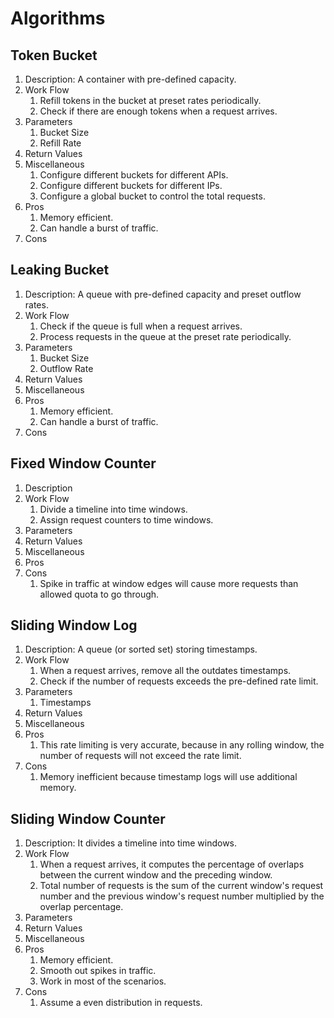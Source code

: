 # Algorithms

## Token Bucket

1. Description: A container with pre-defined capacity.
2. Work Flow
   1. Refill tokens in the bucket at preset rates periodically.
   2. Check if there are enough tokens when a request arrives.
3. Parameters
   1. Bucket Size
   2. Refill Rate
4. Return Values
5. Miscellaneous
   1. Configure different buckets for different APIs.
   2. Configure different buckets for different IPs.
   3. Configure a global bucket to control the total requests.
6. Pros
   1. Memory efficient.
   2. Can handle a burst of traffic.
7. Cons

## Leaking Bucket

1. Description: A queue with pre-defined capacity and preset outflow rates.
2. Work Flow
   1. Check if the queue is full when a request arrives.
   2. Process requests in the queue at the preset rate periodically.
3. Parameters
   1. Bucket Size
   2. Outflow Rate
4. Return Values
5. Miscellaneous
6. Pros
   1. Memory efficient.
   2. Can handle a burst of traffic.
7. Cons

## Fixed Window Counter

1. Description
2. Work Flow
   1. Divide a timeline into time windows.
   2. Assign request counters to time windows.
3. Parameters
4. Return Values
5. Miscellaneous
6. Pros
7. Cons
   1. Spike in traffic at window edges will cause more requests than allowed quota to go through.

## Sliding Window Log

1. Description: A queue (or sorted set) storing timestamps.
2. Work Flow
   1. When a request arrives, remove all the outdates timestamps.
   2. Check if the number of requests exceeds the pre-defined rate limit.
3. Parameters
   1. Timestamps
4. Return Values
5. Miscellaneous
6. Pros
   1. This rate limiting is very accurate, because in any rolling window, the number of requests will not exceed the rate limit.
7. Cons
   1. Memory inefficient because timestamp logs will use additional memory.

## Sliding Window Counter

1. Description: It divides a timeline into time windows.
2. Work Flow
   1. When a request arrives, it computes the percentage of overlaps between the current window and the preceding window.
   2. Total number of requests is the sum of the current window's request number and the previous window's request number multiplied by the overlap percentage.
3. Parameters
4. Return Values
5. Miscellaneous
6. Pros
   1. Memory efficient.
   2. Smooth out spikes in traffic.
   3. Work in most of the scenarios.
7. Cons
   1. Assume a even distribution in requests.
